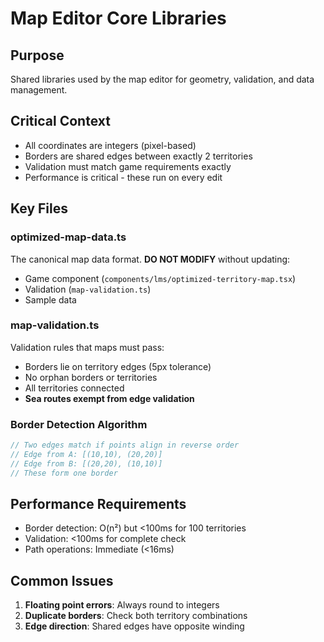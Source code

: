 # Map Editor Core Libraries

## Purpose
Shared libraries used by the map editor for geometry, validation, and data management.

## Critical Context
- All coordinates are integers (pixel-based)
- Borders are shared edges between exactly 2 territories  
- Validation must match game requirements exactly
- Performance is critical - these run on every edit

## Key Files

### optimized-map-data.ts
The canonical map data format. **DO NOT MODIFY** without updating:
- Game component (`components/lms/optimized-territory-map.tsx`)
- Validation (`map-validation.ts`)
- Sample data

### map-validation.ts
Validation rules that maps must pass:
- Borders lie on territory edges (5px tolerance)
- No orphan borders or territories
- All territories connected
- **Sea routes exempt from edge validation**

### Border Detection Algorithm
```typescript
// Two edges match if points align in reverse order
// Edge from A: [(10,10), (20,20)]
// Edge from B: [(20,20), (10,10)]
// These form one border
```

## Performance Requirements
- Border detection: O(n²) but <100ms for 100 territories
- Validation: <100ms for complete check
- Path operations: Immediate (<16ms)

## Common Issues
1. **Floating point errors**: Always round to integers
2. **Duplicate borders**: Check both territory combinations
3. **Edge direction**: Shared edges have opposite winding